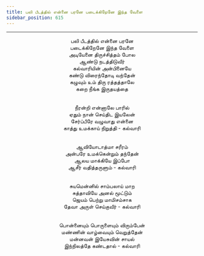 ```yaml
---
title: பலி பீடத்தில் என்னை பரனே படைக்கிறேனே இந்த வேளை
sidebar_position: 615
---
```


---
<center>
பலி பீடத்தில் என்னை பரனே<br/>
படைக்கிறேனே இந்த வேளை<br/>
அடியேனை திருச்சித்தம் போல<br/>
ஆண்டு நடத்திடுவீர்<br/>
கல்வாரியின் அன்பினையே<br/>
கண்டு விரைந்தோடி வந்தேன்<br/>
கழுவும் உம் திரு ரத்தத்தாலே<br/>
கறை நீங்க இருதயத்தை<br/><br/>

நீரன்றி என்னாலே பாரில்<br/>
ஏதும் நான் செய்திட இயலேன்<br/>
சேர்ப்பீரே வழுவாது என்னை<br/>
காத்து உமக்காய் நிறுத்தி            - கல்வாரி<br/><br/>

ஆவியோடாத்மா சரீரம்<br/>
அன்பரே உமக்கென்றும் தந்தேன்<br/>
ஆலய மாக்கியே இப்போ<br/>
ஆசீர் வதித்தருளும்                - கல்வாரி<br/><br/>

சுயமென்னில் சாம்பலாய் மாற<br/>
சுத்தாவியே அனல் மூட்டும்<br/>
ஜெயம் பெற்று மாமிசம்சாக<br/>
தேவா அருள் செய்குவீர்            - கல்வாரி<br/><br/>

பொன்னையும் பொருளையும் விரும்பேன்<br/>
மண்ணின் வாழ்வையும் வெறுத்தேன்<br/>
மன்னவன் இயேசுவின் சாயல்<br/>
இந்நிலத்தே கண்டதால்            - கல்வாரி
</center>